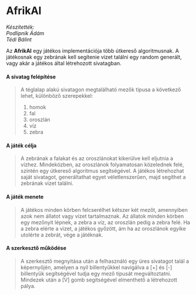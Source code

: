 # AfrikAI
*Készítették:  
Podlipnik Ádám  
Tédi Bálint*

Az **AfrikAI** egy játékos implementációja több útkereső algoritmusnak. A játékosnak egy zebrának kell segítenie vizet találni egy random generált, vagy akár a játékos által létrehozott sivatagban.

#### A sivatag felépítése 
> A téglalap alakú sivatagon megtalálható mezők típusa a következő lehet, különböző szerepekkel:
> 1. homok
> 1. fal
> 1. oroszlán
> 1. víz
> 1. zebra
#### A játék célja 
> A zebrának a falakat és az oroszlánokat kikerülve kell eljutnia a vízhez. Mindeközben, az oroszlánok folyamatosan közelednek felé, szintén egy útkereső algoritmus segítségével.
> A játékos létrehozhat saját sivatagot, generáltathat egyet véletlenszerűen, majd segíthet a zebrának vizet találni.
#### A játék menete
> A játékos minden körben felcserélhet kétszer két mezőt, amennyiben azok nem állatot vagy vizet tartalmaznak.
> Az állatok minden körben egy mezőnyit lépnek, a zebra a víz, az oroszlán pedig a zebra felé.
> Ha a zebra elérte a vizet, a játékos győzött, ám ha az oroszlánok egyike utolérte a zebrát, vége a játéknak.
#### A szerkesztő működése
> A szerkesztő megnyitása után a felhasználó egy üres sivatagot talál a képernyőjén, amelyen a nyíl billentyűkkel navigálva a [+] és [-] billentyűk segítségével tudja egy mező típusát megváltoztatni.
> Mindezek után a [V] gomb segítségével elmenthető a létrehozott pálya.
